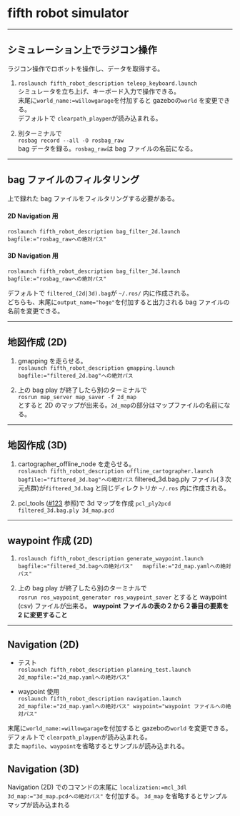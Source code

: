 # fifth robot simulator
***
## シミュレーション上でラジコン操作 
ラジコン操作でロボットを操作し、データを取得する。
1. `roslaunch fifth_robot_description teleop_keyboard.launch`  
   シミュレータを立ち上げ、キーボード入力で操作できる。  
   末尾に`world_name:=willowgarage`を付加すると gazeboの`world` を変更できる。  
   デフォルトで `clearpath_playpen`が読み込まれる。
  
2. 別ターミナルで  
   `rosbag record --all -O rosbag_raw`  
   bag データを録る。`rosbag_raw`は bag ファイルの名前になる。
***
## bag ファイルのフィルタリング
上で録れた bag ファイルをフィルタリングする必要がある。  
#### 2D Navigation 用
`roslaunch fifth_robot_description bag_filter_2d.launch bagfile:="rosbag_rawへの絶対パス"` 

#### 3D Navigation 用
`roslaunch fifth_robot_description bag_filter_3d.launch bagfile:="rosbag_rawへの絶対パス"` 

デフォルトで `filtered_(2d|3d).bag`が `~/.ros/` 内に作成される。  
どちらも、末尾に`output_name="hoge"`を付加すると出力される bag ファイルの名前を変更できる。
***
## 地図作成 (2D)
1. gmapping を走らせる。  
   `roslaunch fifth_robot_description gmapping.launch bagfile:="filtered_2d.bag"への絶対パス`
   
2. 上の bag play が終了したら別のターミナルで  
   `rosrun map_server map_saver -f 2d_map`  
   とすると 2D のマップが出来る。`2d_map`の部分はマップファイルの名前になる。  
***
## 地図作成 (3D)
1. cartographer_offline_node を走らせる。  
   `roslaunch fifth_robot_description offline_cartographer.launch bagfile:="fiftered_3d.bag"への絶対パス`
   filtered_3d.bag.ply ファイル(３次元点群)が`fiftered_3d.bag` と同じディレクトリか `~/.ros` 内に作成される。

2. pcl_tools ([#123](https://github.com/CIR-KIT/fifth_robot_pkg/issues/123#issuecomment-421943759) 参照)で 3d マップを作成
   `pcl_ply2pcd filtered_3d.bag.ply 3d_map.pcd`
***
## waypoint 作成 (2D)
1. `roslaunch fifth_robot_description generate_waypoint.launch  
   bagfile:="filtered_3d.bagへの絶対パス"  
   mapfile:="2d_map.yamlへの絶対パス"`  
 
2. 上の bag play が終了したら別のターミナルで  
   `rosrun ros_waypoint_generator ros_waypoint_saver`
   とすると waypoint (csv) ファイルが出来る。
   **waypoint ファイルの表の２から２番目の要素を 2 に変更すること**
***
 ## Navigation (2D)
 * テスト  
   `roslaunch fifth_robot_description planning_test.launch 2d_mapfile:="2d_map.yamlへの絶対パス"`  
   
 * waypoint 使用  
   `roslaunch fifth_robot_description navigation.launch 2d_mapfile:="2d_map.yamlへの絶対パス" waypoint="waypoint ファイルへの絶対パス"`  
  
 末尾に`world_name:=willowgarage`を付加すると gazeboの`world` を変更できる。  
 デフォルトで `clearpath_playpen`が読み込まれる。  
 また `mapfile`、`waypoint`を省略するとサンプルが読み込まれる。  

## Navigation (3D)
 Navigation (2D) でのコマンドの末尾に
 `localization:=mcl_3dl 3d_map:="3d_map.pcdへの絶対パス"`
 を付加する。
 `3d_map` を省略するとサンプルマップが読み込まれる
